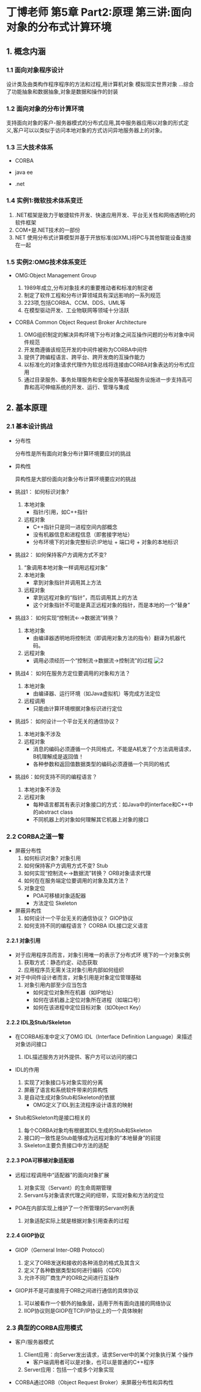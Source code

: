 # 丁博老师 第5章 Part2:原理 第三讲:面向对象的分布式计算环境

## 1. 概念内涵

### 1.1 面向对象程序设计

设计类及由类构作程序程序的方法和过程,用计算机对象
模拟现实世界对象
...综合了功能抽象和数据抽象,对象是数据和操作的封装

### 1.2 面向对象的分布计算环境

支持面向对象的客户-服务器模式的分布式应用,其中服务器应用以对象的形式定义,客户可以以类似于访问本地对象的方式访问异地服务器上的对象。

### 1.3 三大技术体系

- CORBA

- java ee

- .net

### 1.4 实例1:微软技术体系变迁

1. .NET框架是致力于敏捷软件开发、快速应用开发、平台无关性和网络透明化的软件框架
2. COM+是.NET技术的一部份
3. NET 使用分布式计算模型并基于开放标准(如XML)将PC与其他智能设备连接在一起

### 1.5 实例2:OMG技术体系变迁

- OMG:Object Management Group
    1. 1989年成立,分布对象技术的重要推动者和标准的制定者
    2. 制定了软件工程和分布计算领域具有深远影响的一系列规范
    3. 223项,包括CORBA、CCM、DDS、UML等
    4. 在模型驱动开发、工业物联网等领域十分活跃

- CORBA Common Object Request Broker Architecture
    1. OMG组织制定的解决异构环境下分布对象之间互操作问题的分布对象中间件规范
    2. 开发商遵循该规范开发的中间件被称为CORBA中间件
    3. 提供了跨编程语言、跨平台、跨开发商的互操作能力
    4. 以标准化的对象请求代理作为软总线将连接由CORBA对象表达的分布式应用
    5. 通过目录服务、事务处理服务和安全服务等基础服务设施进一步支持高可靠和高可伸缩系统的开发、运行、管理与集成

## 2. 基本原理

### 2.1 基本设计挑战

- 分布性

    分布性是所有面向对象分布计算环境要应对的挑战

- 异构性

    异构性是大部份面向对象分布计算环境要应对的挑战

- 挑战1： 如何标识对象?
    1. 本地对象
        - 指针/引用，如C++指针
    2. 远程对象
        - C++指针只是同一进程空间内部概念
        - 没有机器信息和进程信息（即套接字地址）
        - 分布环境下的对象完整标识:IP地址 + 端口号 + 对象的本地标识

- 挑战2： 如何保持客户方调用方式不变?
    1. “象调用本地对象一样调用远程对象”
    2. 本地对象
        - 拿到对象指针并调用其上方法
    3. 远程对象
        - 拿到远程对象的“指针”，而后调用其上的方法
        - 这个对象指针不可能是真正远程对象的指针，而是本地的一个“替身”

- 挑战3： 如何实现“控制流←→数据流”转换？
    1. 本地对象
        - 由编译器透明地将控制流（即调用对象方法的指令）翻译为机器代码。
    2. 远程对象
        - 调用必须经历一个“控制流→数据流→控制流”的过程
        ![2](http://ww1.sinaimg.cn/large/006alGmrly1g4o6msq80ij313j05y751.jpg)

- 挑战4： 如何在服务方定位要调用的对象和方法？
    1. 本地对象
        - 由编译器、运行环境（如Java虚拟机）等完成方法定位
    2. 远程调用
        - 只能由计算环境根据对象标识进行定位

- 挑战5： 如何设计一个平台无关的通信协议？
    1. 本地对象不涉及
    2. 远程对象
        - 消息的编码必须遵循一个共同格式，不能是A机发了个方法调用请求， B机理解成是返回值！
        - 各种参数和返回值数据类型的编码必须遵循一个共同的格式

- 挑战6：如何支持不同的编程语言？
    1. 本地对象不涉及
    2. 远程对象
        - 每种语言都其有表示对象接口的方式：如Java中的interface和C++中的abstract class
        - 不同机器上的对象如何理解其它机器上对象的接口

### 2.2 CORBA之道一瞥

- 屏蔽分布性
    1. 如何标识对象? 对象引用
    2. 如何保持客户方调用方式不变? Stub
    3. 如何实现“控制流←→数据流”转换？ ORB对象请求代理
    4. 如何在在服务端定位要调用的对象及其方法？
    5. 对象定位
        - POA可移植对象适配器
        - 方法定位 Skeleton
- 屏蔽异构性
    1. 如何设计一个平台无关的通信协议？ GIOP协议
    2. 如何支持不同的编程语言？ CORBA IDL接口定义语言

#### 2.2.1 对象引用

- 对于应用程序员而言，对象引用唯一的表示了分布式环
境下的一个对象实例
    1. 获取方式：静态约定、动态获取
    2. 应用程序员无需关注对象引用内部如何组织
- 对于中间件设计者而言，对象引用是对象定位管理基础
    1. 对象引用内部至少应当包含
        - 如何定位对象所在机器（如IP地址）
        - 如何在该机器上定位对象所在进程（如端口号）
        - 如何在该进程中定位目标对象（如Object Key）

#### 2.2.2 IDL及Stub/Skeleton

- 在CORBA标准中定义了OMG IDL（Interface
Definition Language）来描述对象访问接口
    1. IDL描述服务方对外提供、客户方可以访问的接口

- IDL的作用
    1. 实现了对象接口与对象实现的分离
    2. 屏蔽了语言和系统软件带来的异构性
    3. 是自动生成对象Stub和Skeleton的依据
        - OMG定义了IDL到主流程序设计语言的映射

- Stub和Skeleton均是接口相关的
    1. 每个CORBA对象均有根据其IDL生成的Stub和Skeleton
    2. 接口的一致性是Stub能够成为远程对象的“本地替身”的前提
    3. Skeleton主要负责接口中方法的适配

#### 2.2.3 POA可移植对象适配器

- 远程过程调用中“适配器”的面向对象扩展
    1. 对象实现（Servant）的生命周期管理
    2. Servant与对象请求代理之间的纽带，实现对象和方法的定位

- POA在内部实现上维护了一个所管理的Servant列表
    1. 对象适配实际上就是根据对象引用查表的过程

#### 2.2.4 GIOP协议

- GIOP（Gerneral Inter-ORB Protocol）
    1. 定义了ORB发送和接收的各种消息的格式及其含义
    2. 定义了各种数据类型如何进行编码（CDR）
    3. 允许不同厂商生产的ORB之间进行互操作

- GIOP并不是可直接用于ORB之间进行通信的具体协议
    1. 可以被看作一个额外的抽象层，适用于所有面向连接的网络协议
    2. IIOP协议则是GIOP在TCP/IP协议上的一个具体映射

### 2.3 典型的CORBA应用模式

- 客户/服务器模式
    1. Client应用：向Server发出请求，请求Server中的某个对象执行某
个操作
        - 客户端调用者可以是对象，也可以是普通的C++程序
    2. Server应用：包括一个或多个对象实现

- CORBA通过ORB（Object Request Broker）来屏蔽分布性和异构性


